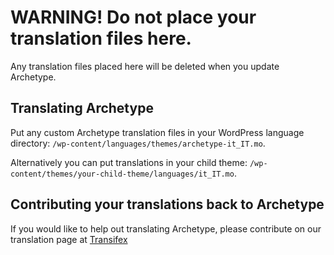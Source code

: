 # WARNING! Do not place your translation files here.

Any translation files placed here will be deleted when you update Archetype.

## Translating Archetype
Put any custom Archetype translation files in your WordPress language directory: `/wp-content/languages/themes/archetype-it_IT.mo`.

Alternatively you can put translations in your child theme: `/wp-content/themes/your-child-theme/languages/it_IT.mo`.

## Contributing your translations back to Archetype
If you would like to help out translating Archetype, please contribute on our translation page at [Transifex](https://www.transifex.com/projects/p/archetype/)